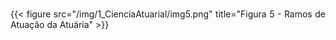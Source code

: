 # 



<div style="text-align: justify"> 


{{< figure src="/img/1_CienciaAtuarial/img5.png" title="Figura 5 - Ramos de Atuação da Atuária" >}}


</div>




